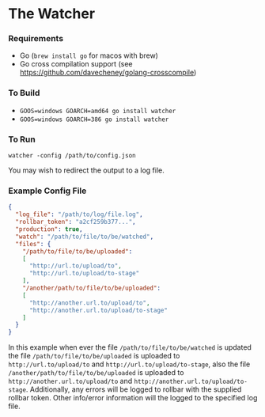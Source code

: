 # The Watcher

### Requirements

- Go (`brew install go` for macos with brew)
- Go cross compilation support (see https://github.com/davecheney/golang-crosscompile)

### To Build

- `GOOS=windows GOARCH=amd64 go install watcher`
- `GOOS=windows GOARCH=386 go install watcher`

### To Run

`watcher -config /path/to/config.json`

You may wish to redirect the output to a log file.

### Example Config File

```json
{
  "log_file": "/path/to/log/file.log",
  "rollbar_token": "a2cf259b377...",
  "production": true,
  "watch": "/path/to/file/to/be/watched",
  "files": {
    "/path/to/file/to/be/uploaded":
    [
      "http://url.to/upload/to",
      "http://url.to/upload/to-stage"
    ],
    "/another/path/to/file/to/be/uploaded":
    [
      "http://another.url.to/upload/to",
      "http://another.url.to/upload/to-stage"
    ]
  }
}
```

In this example when ever the file `/path/to/file/to/be/watched` is updated the file
`/path/to/file/to/be/uploaded` is uploaded to `http://url.to/upload/to` and `http://url.to/upload/to-stage`, 
also the file `/another/path/to/file/to/be/uploaded` is uploaded to `http://another.url.to/upload/to` and
`http://another.url.to/upload/to-stage`. Additionally, any errors will be logged to rollbar with the supplied 
rollbar token.  Other info/error information will the logged to the specified log file.
